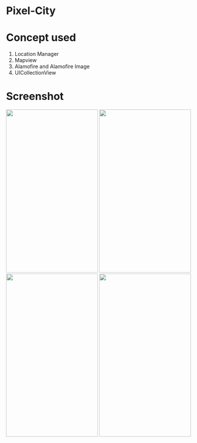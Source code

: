 # Pixel-City

<h1>Concept used</h1>

<ol>
<li>Location Manager</l1>
<li>Mapview</li>
<li>Alamofire and Alamofire Image</li>
<li>UICollectionView</li>
</ol>

<h1>Screenshot</h1>

<img src = "https://user-images.githubusercontent.com/7590943/34442529-ba1f4f22-ece8-11e7-8eaa-0a308ee2baa4.png" width = "250px" height = "444px"> 
<img src = "https://user-images.githubusercontent.com/7590943/34442573-04c9df10-ece9-11e7-8f6e-1667e8b7a7d5.png" width = "250px" height = "444px"> 
<img src = "https://user-images.githubusercontent.com/7590943/34442570-faad9dbe-ece8-11e7-852f-00da7a19dcb9.png" width = "250px" height = "444px"> 
<img src = "https://user-images.githubusercontent.com/7590943/34442543-cef933e0-ece8-11e7-8e50-2af9c08901c0.png" width = "250px" height = "444px"> 
